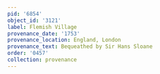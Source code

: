 ```yaml
---
pid: '6854'
object_id: '3121'
label: Flemish Village
provenance_date: '1753'
provenance_location: England, London
provenance_text: Bequeathed by Sir Hans Sloane
order: '0457'
collection: provenance
---
```

